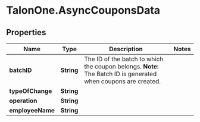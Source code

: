 # TalonOne.AsyncCouponsData

## Properties

Name | Type | Description | Notes
------------ | ------------- | ------------- | -------------
**batchID** | **String** | The ID of the batch to which the coupon belongs.  **Note:** The Batch ID is generated when coupons are created.  | 
**typeOfChange** | **String** |  | 
**operation** | **String** |  | 
**employeeName** | **String** |  | 


